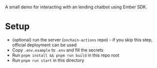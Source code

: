 A small demo for interacting with an lending chatbot using Ember SDK.

# Setup

- (optional) run the server (`onchain-actions` repo) - if you skip this step, official deployment can be used
- Copy `.env.example` to `.env` and fill the secrets
- Run `pnpm install && pnpm run build` in this repo root
- Run `pnpm run start` in this directory
